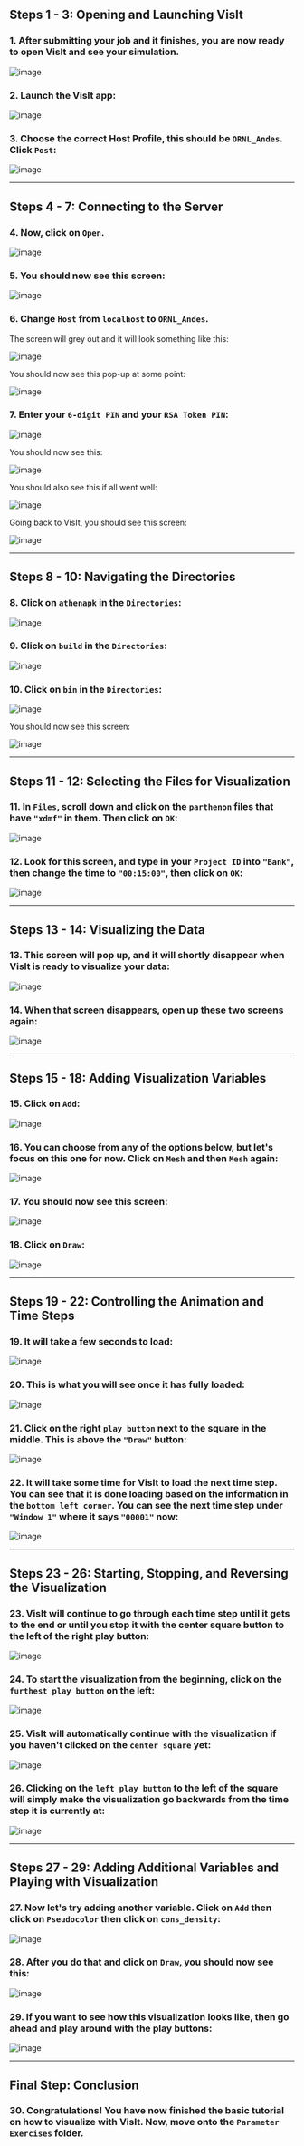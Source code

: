 ## Steps 1 - 3: Opening and Launching VisIt

### 1. After submitting your job and it finishes, you are now ready to open VisIt and see your simulation.

![image](https://github.com/user-attachments/assets/a84cdf08-c8ca-40d3-b706-d95b3a911502)

### 2. Launch the VisIt app:

![image](https://github.com/user-attachments/assets/430563e8-08b7-41bc-a14d-9947ecab0eec)

### 3. Choose the correct Host Profile, this should be ```ORNL_Andes```. Click ```Post```:

![image](https://github.com/user-attachments/assets/13ca3a34-9e17-409f-8a8e-b58ce887f13c)

---

## Steps 4 - 7: Connecting to the Server

### 4. Now, click on ```Open```.

![image](https://github.com/WiktoriaZielinska/Adaptive-Mesh-Refinement/assets/112288108/0eed222e-4f77-4357-8879-5bb1a7309abc)

### 5. You should now see this screen:

![image](https://github.com/WiktoriaZielinska/Adaptive-Mesh-Refinement/assets/112288108/c233aa63-f935-4b3f-b720-b50e9fb63a1c)

### 6. Change ```Host``` from ```localhost``` to ```ORNL_Andes```.  
The screen will grey out and it will look something like this:

![image](https://github.com/user-attachments/assets/2926e477-3964-402a-b9e1-855af5d17015)

You should now see this pop-up at some point:

![image](https://github.com/user-attachments/assets/9fa83855-8012-442a-96d1-26a5bfc605a3)

### 7. Enter your ```6-digit PIN``` and your ```RSA Token PIN```:

![image](https://github.com/user-attachments/assets/e5ec182a-fcb5-400b-aaec-f43684d2fb62)

You should now see this:

![image](https://github.com/user-attachments/assets/cc155f7b-c2cb-4fa4-abd9-116328c3507a)

You should also see this if all went well:

![image](https://github.com/user-attachments/assets/de228703-ee18-44ed-b824-75df821cc5b0)

Going back to VisIt, you should see this screen:

![image](https://github.com/user-attachments/assets/a75ec3a7-fbcf-4bd3-972c-ab0f5f8aef85)

---

## Steps 8 - 10: Navigating the Directories

### 8. Click on ```athenapk``` in the ```Directories```:

![image](https://github.com/user-attachments/assets/f2ae8666-3cad-4689-a944-f3ea8b77f95b)

### 9. Click on ```build``` in the ```Directories```:

![image](https://github.com/user-attachments/assets/5eb5590f-0be2-4771-a464-38b0124aa0df)

### 10. Click on ```bin``` in the ```Directories```:

![image](https://github.com/user-attachments/assets/9bc9a0db-ee74-4877-92cb-a3b7fe0f935e)

You should now see this screen:

![image](https://github.com/user-attachments/assets/3142a2de-0d59-45dd-b000-e89dd229a501)

---

## Steps 11 - 12: Selecting the Files for Visualization

### 11. In ```Files```, scroll down and click on the ```parthenon``` files that have ```"xdmf"``` in them. Then click on ```OK```:

![image](https://github.com/user-attachments/assets/243bbcf6-19b4-4168-84b3-b46908a1aef3)

### 12. Look for this screen, and type in your ```Project ID``` into ```"Bank"```, then change the time to ```"00:15:00"```, then click on ```OK```:

![image](https://github.com/user-attachments/assets/0fdd23bd-3fda-4906-92c6-25c679e1d98c)

---

## Steps 13 - 14: Visualizing the Data

### 13. This screen will pop up, and it will shortly disappear when VisIt is ready to visualize your data:

![image](https://github.com/user-attachments/assets/58aae095-c172-4280-a484-783aad196da7)

### 14. When that screen disappears, open up these two screens again:

![image](https://github.com/user-attachments/assets/84b1ee19-eb4d-4b78-9b0b-bba65b6f259a)

---

## Steps 15 - 18: Adding Visualization Variables

### 15. Click on ```Add```:

![image](https://github.com/user-attachments/assets/5fa3a448-d4d3-458c-97d9-65af931920fa)

### 16. You can choose from any of the options below, but let's focus on this one for now. Click on ```Mesh``` and then ```Mesh``` again:

![image](https://github.com/user-attachments/assets/429298f7-76ce-4312-85ca-db9038815ae9)

### 17. You should now see this screen:

![image](https://github.com/user-attachments/assets/21e4aca8-ed18-417c-91ef-f511e1e27aea)

### 18. Click on ```Draw```:

![image](https://github.com/user-attachments/assets/032164da-c375-434e-9a8b-3628c7e007e3)

---

## Steps 19 - 22: Controlling the Animation and Time Steps

### 19. It will take a few seconds to load:

![image](https://github.com/user-attachments/assets/6b6ad6d6-0f3b-4c37-8e49-ef4abebe3517)

### 20. This is what you will see once it has fully loaded:

![image](https://github.com/user-attachments/assets/6a17145b-a287-47f2-b6b1-f78d7a45f1f3)

### 21. Click on the right ```play button``` next to the square in the middle. This is above the ```"Draw"``` button:

![image](https://github.com/user-attachments/assets/f9c8b7d3-9ef7-44c9-abdd-f9cf7888e482)

### 22. It will take some time for VisIt to load the next time step. You can see that it is done loading based on the information in the ```bottom left corner```. You can see the next time step under ```"Window 1"``` where it says ```"00001"``` now:

![image](https://github.com/user-attachments/assets/9839703c-80f7-4598-9c83-e95f296e91ff)

---

## Steps 23 - 26: Starting, Stopping, and Reversing the Visualization

### 23. VisIt will continue to go through each time step until it gets to the end or until you stop it with the center square button to the left of the right play button:

![image](https://github.com/user-attachments/assets/eba60029-c68c-4826-902f-59b6d2f8e3d2)

### 24. To start the visualization from the beginning, click on the ```furthest play button``` on the left:

![image](https://github.com/user-attachments/assets/ba9b3f03-c60e-4fb3-bc40-e9bf12e1a1a0)

### 25. VisIt will automatically continue with the visualization if you haven't clicked on the ```center square``` yet:

![image](https://github.com/user-attachments/assets/8ea9bc3e-1c98-4073-b337-a2324790a2f7)

### 26. Clicking on the ```left play button``` to the left of the square will simply make the visualization go backwards from the time step it is currently at:

![image](https://github.com/user-attachments/assets/91083c62-f4f2-4d00-bc81-799c4b8cf5cb)

---

## Steps 27 - 29: Adding Additional Variables and Playing with Visualization

### 27. Now let's try adding another variable. Click on ```Add``` then click on ```Pseudocolor``` then click on ```cons_density```:

![image](https://github.com/user-attachments/assets/2e9f2083-c392-40c4-9146-eced64ead907)

### 28. After you do that and click on ```Draw```, you should now see this:

![image](https://github.com/user-attachments/assets/016f2c01-6271-4db5-96d4-dfe72b2357dc)

### 29. If you want to see how this visualization looks like, then go ahead and play around with the play buttons:

![image](https://github.com/user-attachments/assets/d20c003c-cc4a-482e-81da-79a09588481b)

---

## Final Step: Conclusion

### 30. Congratulations! You have now finished the basic tutorial on how to visualize with VisIt. Now, move onto the ```Parameter Exercises``` folder.

